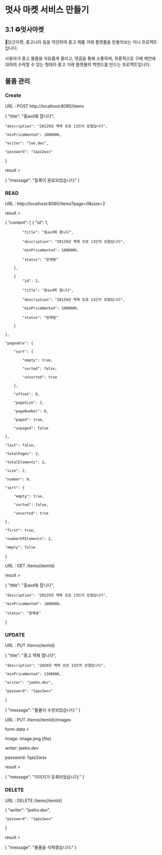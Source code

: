 # 멋사 마켓 서비스 만들기
## 3.1 ♻️멋사마켓
🥕당근마켓, 중고나라 등을 착안하여 중고 제품 거래 플랫폼을 만들어보는 미니 프로젝트입니다.

사용자가 중고 물품을 자유롭게 올리고, 댓글을 통해 소통하며, 최종적으로 구매 제안에 대하여 수락할 수 있는 형태의 중고 거래 플랫폼의 백엔드를 만드는 프로젝트입니다.

## 물품 관리

### Create

URL : POST http://localhost:8080/items

{
    "title": "중asd북 팝니다",
    
    "description": "20129년 맥북 프로 13인치 모델입니다",
    
    "minPriceWanted": 1000000,
    
    "writer": "lee.dev",
    
    "password": "1qaz2wsx"
}

result >

{
    "message": "등록이 완료되었습니다"
}

### READ

URL : http://localhost:8080/items?page=0&size=2

result > 

{
    "content": [
        {
            "id": 1,
            
            "title": "중asd북 팝니다",
            
            "description": "20129년 맥북 프로 13인치 모델입니다",
            
            "minPriceWanted": 1000000,
            
            "status": "판매중"
            
        },
        
        {
            "id": 2,
            
            "title": "중asd북 팝니다",
            
            "description": "20129년 맥북 프로 13인치 모델입니다",
            
            "minPriceWanted": 1000000,
            
            "status": "판매중"
            
        }
        
    ],
    
    "pageable": {
    
        "sort": {
        
            "empty": true,
            
            "sorted": false,
            
            "unsorted": true
            
        },
        
        "offset": 0,
        
        "pageSize": 2,
        
        "pageNumber": 0,
        
        "paged": true,
        
        "unpaged": false
        
    },
    
    "last": false,
    
    "totalPages": 2,
    
    "totalElements": 3,
    
    "size": 2,
    
    "number": 0,
    
    "sort": {
    
        "empty": true,
        
        "sorted": false,
        
        "unsorted": true
        
    },
    
    "first": true,
    
    "numberOfElements": 2,
    
    "empty": false
    
}

URL : GET /items{itemId}

result >

{
    "title": "중asd북 팝니다",
    
    "description": "20129년 맥북 프로 13인치 모델입니다",
    
    "minPriceWanted": 1000000,
    
    "status": "판매중"
}


### UPDATE

URL : PUT /items{itemId}

{
    "title": "중고 맥북 팝니다",
    
    "description": "2029년 맥북 프로 13인치 모델입니다",
    
    "minPriceWanted": 1100000,
    
    "writer": "jeeho.dev",
    
    "password": "1qaz2wsx"
    
}

{
    "message": "물품이 수정되었습니다."
}

URL : PUT /items{itemId}/images

form-data >

image:    image.png (file)

writer:   jeeho.dev

password: 1qaz2wsx


result >

{
    "message": "이미지가 등록되었습니다."
}



### DELETE

URL : DELETE /items{itemId}

{
    "writer": "jeeho.dev",
    
    "password": "1qaz2wsx"
}

result >

{
    "message": "물품을 삭제했습니다."
}
